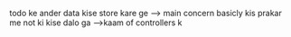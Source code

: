 todo ke ander data kise store kare ge   --> main concern  basicly kis prakar me 
not ki kise dalo ga -->kaam of controllers k